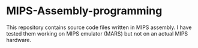 # MIPS-Assembly-programming
This repository contains source code files written in MIPS assembly.
I have tested them working on MIPS emulator (MARS) but not on an actual MIPS hardware.
